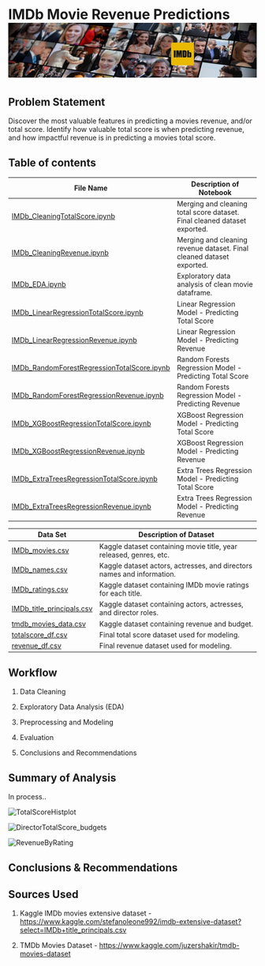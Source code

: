 # IMDb Movie Revenue Predictions ![ImdbIcon](images/imdbheader.jpg)

## Problem Statement
Discover the most valuable features in predicting a movies revenue, and/or total score. Identify how valuable total score is when predicting revenue, and how impactful revenue is in predicting a movies total score.

## Table of contents

| File Name                      | Description of Notebook                                                                                       |
|--------------------------------|---------------------------------------------------------------------------------------------------|
| [IMDb_CleaningTotalScore.ipynb](code/IMDb_CleaningTotalScore.ipynb)  | Merging and cleaning total score dataset. Final cleaned dataset exported. |
| [IMDb_CleaningRevenue.ipynb](code/IMDb_CleaningRevenue.ipynb)  | Merging and cleaning revenue dataset. Final cleaned dataset exported. |
| [IMDb_EDA.ipynb](code/IMDb_EDA.ipynb) | Exploratory data analysis of clean movie dataframe. |
| [IMDb_LinearRegressionTotalScore.ipynb](models/IMDb_LinearRegressionTotalScore.ipynb) | Linear Regression Model - Predicting Total Score |
| [IMDb_LinearRegressionRevenue.ipynb](models/IMDb_LinearRegressionRevenue.ipynb) | Linear Regression Model - Predicting Revenue |
| [IMDb_RandomForestRegressionTotalScore.ipynb](models/IMDb_RandomForestsRegressionTotalScore.ipynb) | Random Forests Regression Model - Predicting Total Score |
| [IMDb_RandomForestRegressionRevenue.ipynb](models/IMDb_RandomForestsRegressionRevenue.ipynb) | Random Forests Regression Model - Predicting Revenue |
| [IMDb_XGBoostRegressionTotalScore.ipynb](models/IMDb_XGBoostRegressionTotalScore.ipynb) | XGBoost Regression Model - Predicting Total Score |
| [IMDb_XGBoostRegressionRevenue.ipynb](models/IMDb_XGBoostRegressionRevenue.ipynb) | XGBoost Regression Model - Predicting Revenue|
| [IMDb_ExtraTreesRegressionTotalScore.ipynb](models/IMDb_ExtraTreesRegressionTotalScore.ipynb) | Extra Trees Regression Model - Predicting Total Score|
| [IMDb_ExtraTreesRegressionRevenue.ipynb](models/IMDb_ExtraTreesRegressionRevenue.ipynb) | Extra Trees Regression Model - Predicting Revenue|

| Data Set | Description of Dataset|
|--------------------------------|---------------------------------------------------------------------------------------------------|
| [IMDb_movies.csv](data/IMDb_movies.csv)  | Kaggle dataset containing movie title, year released, genres, etc. |
| [IMDb_names.csv](data/IMDb_names.csv)  | Kaggle dataset actors, actresses, and directors names and information. |
| [IMDb_ratings.csv](data/IMDb_ratings.csv)  | Kaggle dataset containing IMDb movie ratings for each title. |
| [IMDb_title_principals.csv](data/IMDb_title_principals.csv)  | Kaggle dataset containing actors, actresses, and director roles. |
| [tmdb_movies_data.csv](data/tmdb_movies.csv)  | Kaggle dataset containing revenue and budget. |
| [totalscore_df.csv](data/totalscore_df.csv)  | Final total score dataset used for modeling. |
| [revenue_df.csv](data/revenue_df.csv)  | Final revenue dataset used for modeling. |

## Workflow
1. Data Cleaning

2. Exploratory Data Analysis (EDA)

3. Preprocessing and Modeling

4. Evaluation

5. Conclusions and Recommendations

## Summary of Analysis
In process..

![TotalScoreHistplot](https://github.com/nolanarendt/capstone-dsi/blob/main/images/total_score_histplot.png)

![DirectorTotalScore_budgets](https://github.com/nolanarendt/capstone-dsi/blob/main/images/directortotalscore_budget.png)

![RevenueByRating](https://github.com/nolanarendt/capstone-dsi/blob/main/images/revenue_totalscore.png)

## Conclusions & Recommendations

## Sources Used
  1. Kaggle IMDb movies extensive dataset
    - https://www.kaggle.com/stefanoleone992/imdb-extensive-dataset?select=IMDb+title_principals.csv
    
  2. TMDb Movies Dataset
    - https://www.kaggle.com/juzershakir/tmdb-movies-dataset
